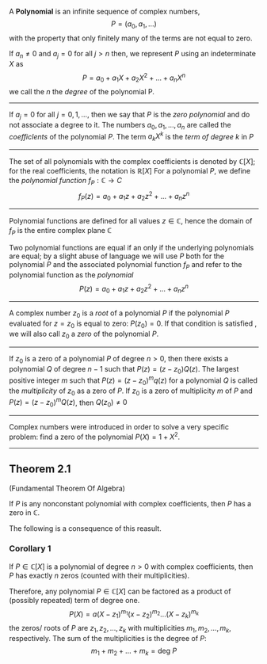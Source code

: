 A **Polynomial** is an infinite sequence of complex numbers,
$$P=(a_{0}, a_{1}, \dots)$$ with the property that only finitely many of the terms are not equal to zero. 

If $a_{n} \ne 0$ and $a_{j}=0$ for all $j > n$ 
	then, we represent $P$ using an indeterminate $X$ as
$$P = a_{0} + a_{1}X+ a_{2}X^{2}+\dots+a_{n}X^{n}$$
we call the $n$ the *degree* of the polynomial P.
***
If $a_{j}=0$ for all $j=0,1,\dots,$ then we say that $P$ is the *zero polynomial* and do not associate a degree to it.
The numbers $a_{0}, a_{1},\dots, a_{n}$ are called the *coefficIents* of the polynomial $P$. 
The term $a_{k}X^{k}$ is the *term of degree $k$* in $P$
***
The set of all polynomials with the complex coefficients is denoted by $\mathbb{C}[X]$;
	for the real coefficients, 
		the notation is $\mathbb{R}[X]$ 
For a polynomial $P$,
	we define the *polynomial function* $f_{P}: \mathbb{C} \to C$ 
$$f_{P}(z) = a_{0}+a_{1}z+a_{2}z^{2}+\dots+a_{n}z^{n}$$
***
Polynomial functions are defined for all values $z \in\mathbb{C}$, hence the domain of $f_{P}$ is the entire complex plane $\mathbb{C}$ 

Two polynomial functions are equal if an only if the underlying polynomials are equal; by a slight abuse of language we will use $P$ both for the polynomial $P$ and the associated polynomial function $f_{P}$ and refer to the polynomial function as the *polynomial*
$$P(z) = a_{0}+a_{1}z+a_{2}z^{2}+\dots+a_{n}z^{n}$$
***
A complex number $z_{0}$ is a *root* of a polynomial $P$ if the polynomial $P$ evaluated for $z=z_{0}$ is equal to zero: $P(z_{0})=0$. If that condition is satisfied , we will also call $z_{0}$ a *zero* of the polynomial $P$.
***
If $z_{0}$ is a zero of a polynomial $P$ of degree $n>0$, then there exists a polynomial $Q$ of degree $n-1$ such that $P(z)=(z-z_{0})Q(z)$. 
The largest positive integer $m$ such that $P(z)=(z-z_{0})^{m}q(z)$ for a polynomial $Q$ is called the *multiplicity* of $z_{0}$ as a zero of $P$. If $z_{0}$ is a zero of multiplicity $m$ of $P$ and $P(z)=(z-z_{0})^{m}Q(z)$, then $Q(z_{0})\ne 0$
***
Complex numbers were introduced in order to solve a very specific problem: find a zero of the polynomial $P(X)=1+X^{2}$. 
***
## Theorem 2.1
(Fundamental Theorem Of Algebra)

If $P$ is any nonconstant polynomial with complex coefficients, then $P$ has a zero in $\mathbb{C}$. 

The following is a consequence of this reasult.

### Corollary 1
If $P \in\mathbb{C}[X]$ is a polynomial of degree $n > 0$ with complex coefficients, then $P$ has exactly $n$ zeros (counted with their multiplicities).

Therefore, any polynomial $P \in\mathbb{C}[X]$ can be factored as a product of (possibly repeated) term of degree one.
$$P(X)=a(X-z_{1})^{m_{1}}(x-z_{2})^{m_{2}} \dots (X-z_{k})^{m_{k}} $$
the zeros/ roots of $P$ are $z_{1}, z_{2}, \dots, z_{k}$ with multiplicities $m_{1}, m_{2}, \dots, m_{k}$, respectively. 
The sum of the multiplicities is the degree of $P$:
$$m_{1}+m_{2}+\dots+m_{k}=\text{deg} \ P$$










